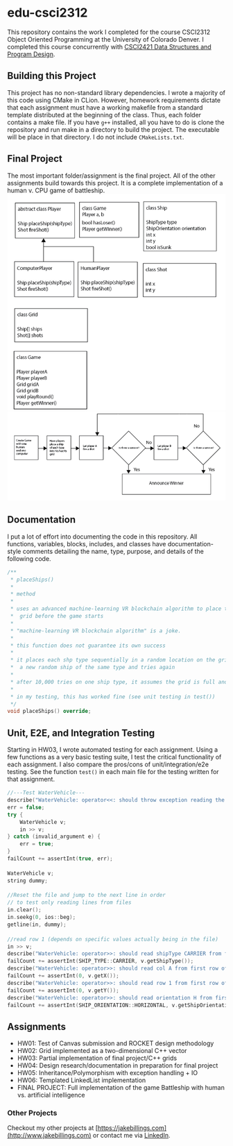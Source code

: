 # edu-csci2312
This repository contains the work I completed for the course CSCI2312 Object Oriented Programming at the University of Colorado Denver. I completed this course concurrently with [CSCI2421 Data Structures and Program Design](https://github.com/jake-billings/edu-csci2421).

## Building this Project
This project has no non-standard library dependencies. I wrote a majority of this code using CMake in CLion. However, homework requirements dictate that each assignment must have a working makefile from a standard template distributed at the beginning of the class. Thus, each folder contains a make file. If you have `g++` installed, all you have to do is clone the repository and run make in a directory to build the project. The executable will be place in that directory. I do not include `CMakeLists.txt`.

## Final Project
The most important folder/assignment is the final project. All of the other assignments build towards this project. It is a complete implementation of a human v. CPU game of battleship.
![class diagram](final/imgs/classes.png)
![flow chart of process](final/imgs/flow.png)


## Documentation
I put a lot of effort into documenting the code in this repository. All functions, variables, blocks, includes, and classes have documentation-style comments detailing the name, type, purpose, and details of the following code.
```C++
/**
 * placeShips()
 *
 * method
 *
 * uses an advanced machine-learning VR blockchain algorithm to place the computer player's ships in its
 *  grid before the game starts
 *
 * "machine-learning VR blockchain algorithm" is a joke.
 *
 * this function does not guarantee its own success
 *
 * it places each shp type sequentially in a random location on the grid. if that spot is not valid, it generates
 *  a new random ship of the same type and tries again
 *
 * after 10,000 tries on one ship type, it assumes the grid is full and gives up; this throws an exception
 *
 * in my testing, this has worked fine (see unit testing in test())
 */
void placeShips() override;
```

## Unit, E2E, and Integration Testing
Starting in HW03, I wrote automated testing for each assignment. Using a few functions as a very basic testing suite, I test the critical functionality of each assignment. I also compare the pros/cons of unit/integration/e2e testing. See the function `test()` in each main file for the testing written for that assignment.
```C++
//---Test WaterVehicle---
describe("WaterVehicle: operator<<: should throw exception reading the header row of the ship_placement.csv file");
err = false;
try {
    WaterVehicle v;
    in >> v;
} catch (invalid_argument e) {
    err = true;
}
failCount += assertInt(true, err);

WaterVehicle v;
string dummy;

//Reset the file and jump to the next line in order
// to test only reading lines from files
in.clear();
in.seekg(0, ios::beg);
getline(in, dummy);

//read row 1 (depends on specific values actually being in the file)
in >> v;
describe("WaterVehicle: operator>>: should read shipType CARRIER from first row of the ship_placement.csv file");
failCount += assertInt(SHIP_TYPE::CARRIER, v.getShipType());
describe("WaterVehicle: operator>>: should read col A from first row of the ship_placement.csv file");
failCount += assertInt(0, v.getX());
describe("WaterVehicle: operator>>: should read row 1 from first row of the ship_placement.csv file");
failCount += assertInt(0, v.getY());
describe("WaterVehicle: operator>>: should read orientation H from first row of the ship_placement.csv file");
failCount += assertInt(SHIP_ORIENTATION::HORIZONTAL, v.getShipOrientation());
```

## Assignments
- HW01: Test of Canvas submission and ROCKET design methodology
- HW02: Grid implemented as a two-dimensional C++ vector 
- HW03: Partial implementation of final project/C++ grids
- HW04: Design research/documentation in preparation for final project
- HW05: Inheritance/Polymorphism with exception handling + IO
- HW06: Templated LinkedList implementation
- FINAL PROJECT: Full implementation of the game Battleship with human vs. artificial intelligence


### Other Projects ###
Checkout my other projects at [https://jakebillings.com](http://www.jakebillings.com) or contact me via [LinkedIn](https://www.linkedin.com/in/jake-billings/).
